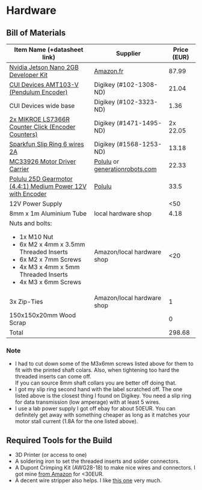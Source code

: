 # Hardware
## Bill of Materials
| Item Name (+datasheet link)                                                                                                                                                                            | Supplier                                                                                                                                                              | Price (EUR) |
|--------------------------------------------------------------------------------------------------------------------------------------------------------------------------------------------------------|-----------------------------------------------------------------------------------------------------------------------------------------------------------------------|-------------|
| [Nvidia Jetson Nano 2GB Developer Kit](https://developer.nvidia.com/embedded/learn/jetson-nano-2gb-devkit-user-guide)                                                                                  | [Amazon.fr](https://www.amazon.fr/Waveshare-Jetson-Developer-Hands-Robotics/dp/B08M5J1WM2)                                                                            | 87.99       |
| [CUI Devices AMT103-V (Pendulum Encoder)](https://www.cuidevices.com/product/resource/amt10.pdf)                                                                                                       | Digikey (#102-1308-ND)                                                                                                                                                | 21.04       |
| CUI Devices wide base                                                                                                                                                                                  | Digikey (#102-3323-ND)                                                                                                                                                | 1.36        |
| [2x MIKROE LS7366R Counter Click (Encoder Counters)](https://lsicsi.com/datasheets/LS7366R.pdf)                                                                                                        | Digikey (#1471-1495-ND)                                                                                                                                               | 2x 22.05    |
| [Sparkfun Slip Ring 6 wires 2A](https://cdn.sparkfun.com/datasheets/Robotics/SNM022A-06%20update.pdf)                                                                                                  | Digikey (#1568-1253-ND)                                                                                                                                               | 13.18       |
| [MC33926 Motor Driver Carrier](https://www.pololu.com/product/1212)                                                                                                                                    | [Polulu](https://www.pololu.com/product/1212) or [generationrobots.com](https://www.generationrobots.com/fr/400946-carte-de-pilotage-mc33926-pour-deux-moteurs-.html) | 22.33       |
| [Polulu 25D Gearmotor (4.4:1) Medium Power 12V with Encoder](https://www.pololu.com/product/4861)                                                                                                      | [Polulu](https://www.pololu.com/product/4861)                                                                                                                         | 33.5        |
| 12V Power Supply                                                                                                                                                                                       |                                                                                                                                                                       | <50         |
| 8mm x 1m Aluminium Tube                                                                                                                                                                                | local hardware shop                                                                                                                                                   | 4.18        |
| Nuts and bolts: <br/> <ul> <li>1x M10 Nut</li> <li>6x M2 x 4mm x 3.5mm Threaded Inserts</li> <li>6x M2 x 7mm Screws</li> <li>4x M3 x 4mm x 5mm Threaded Inserts</li> <li>4x M3 x 6mm Screws</li> </ul> | Amazon/local hardware shop                                                                                                                                            | <20         |
| 3x Zip-Ties                                                                                                                                                                                            | Amazon/local hardware shop                                                                                                                                            | 1           |
| 150x150x20mm Wood Scrap                                                                                                                                                                                |                                                                                                                                                                       | 0           |
| Total                                                                                                                                                                                                  |                                                                                                                                                                       | 298.68      |

### Note
- I had to cut down some of the M3x6mm screws listed above for them to fit with the printed shaft colars. Also, when tightening too hard the threaded inserts can come off.  
If you can source 8mm shaft collars you are better off doing that.
- I got my slip ring second hand with the label scratched off. The one listed above is the closest thing I found on Digikey. You need a slip ring for data transmission (low amperage) with at least 5 wires.
- I use a lab power supply I got off ebay for about 50EUR. You can definitely get away with something cheaper as long as it matches your motor stall current (1.8A for the one listed above).

## Required Tools for the Build
- 3D Printer (or access to one)
- A soldering iron to set the threaded inserts and solder connectors.
- A Dupont Crimping Kit (AWG28-18) to make nice wires and connectors. I got mine [from Amazon](https://www.amazon.fr/Kamtop-Sertissage-Sertisseuse-Connecteurs-0-1-1-0mm²/dp/B078K9DT69) for <30EUR.
- A decent wire stripper also helps. I like [this one](https://www.amazon.fr/Jokari-T20050-Pince-dénuder-automatique/dp/B002BDNL4Q/) very much.
